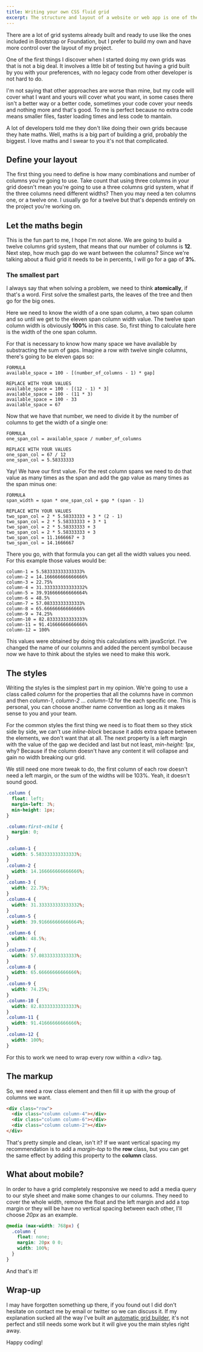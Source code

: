 ```yaml
---
title: Writing your own CSS fluid grid
excerpt: The structure and layout of a website or web app is one of the main decisions made over its design.
---
```


There are a lot of grid systems already built and ready to use like the ones included in Bootstrap or Foundation, but I prefer to build my own and have more control over the layout of my project.

One of the first things I discover when I started doing my own grids was that is not a big deal. It involves a little bit of testing but having a grid built by you with your preferences, with no legacy code from other developer is not hard to do.

I'm not saying that other approaches are worse than mine, but my code will cover what I want and yours will cover what you want, in some cases there isn't a better way or a better code, sometimes your code cover your needs and nothing more and that's good. To me is perfect because no extra code means smaller files, faster loading times and less code to mantain.

A lot of developers told me they don't like doing their own grids because they hate maths. Well, maths is a big part of building a grid, probably the biggest. I love maths and I swear to you it's not that complicated.

## Define your layout

The first thing you need to define is how many combinations and number of columns you're going to use. Take count that using three columns in your grid doesn't mean you're going to use a three columns grid system, what if the three columns need different widths? Then you may need a ten columns one, or a twelve one. I usually go for a twelve but that's depends entirely on the project you're working on.

## Let the maths begin

This is the fun part to me, I hope I'm not alone. We are going to build a twelve columns grid system, that means that our number of columns is **12**. Next step, how much gap do we want between the columns? Since we're talking about a fluid grid it needs to be in percents, I will go for a gap of **3%**.

### The smallest part

I always say that when solving a problem, we need to think **atomically**, if that's a word. First solve the smallest parts, the leaves of the tree and then go for the big ones.

Here we need to know the width of a one span column, a two span column and so until we get to the eleven span column width value. The twelve span column width is obviously **100%** in this case. So, first thing to calculate here is the width of the one span column.

For that is necessary to know how many space we have available by substracting the sum of gaps. Imagine a row with twelve single columns, there's going to be eleven gaps so:

```
FORMULA
available_space = 100 - [(number_of_columns - 1) * gap]

REPLACE WITH YOUR VALUES
available_space = 100 - [(12 - 1) * 3]
available_space = 100 - (11 * 3)
available_space = 100 - 33
available_space = 67
```

Now that we have that number, we need to divide it by the number of columns to get the width of a single one:

```
FORMULA
one_span_col = available_space / number_of_columns

REPLACE WITH YOUR VALUES
one_span_col = 67 / 12
one_span_col = 5.58333333
```

Yay! We have our first value. For the rest column spans we need to do that value as many times as the span and add the gap value as many times as the span minus one:

```
FORMULA
span_width = span * one_span_col + gap * (span - 1)

REPLACE WITH YOUR VALUES
two_span_col = 2 * 5.58333333 + 3 * (2 - 1)
two_span_col = 2 * 5.58333333 + 3 * 1
two_span_col = 2 * 5.58333333 + 3
two_span_col = 2 * 5.58333333 + 3
two_span_col = 11.1666667 + 3
two_span_col = 14.1666667
```

There you go, with that formula you can get all the width values you need. For this example those values would be:

```
column-1 = 5.583333333333333%
column-2 = 14.166666666666666%
column-3 = 22.75%
column-4 = 31.333333333333332%
column-5 = 39.916666666666664%
column-6 = 48.5%
column-7 = 57.08333333333333%
column-8 = 65.66666666666666%
column-9 = 74.25%
column-10 = 82.83333333333333%
column-11 = 91.41666666666666%
column-12 = 100%
```

This values were obtained by doing this calculations with javaScript. I've changed the name of our columns and added the percent symbol because now we have to think about the styles we need to make this work.

## The styles

Writing the styles is the simplest part in my opinion. We're going to use a class called *column* for the properties that all the columns have in common and then *column-1*, *column-2* ... *column-12* for the each specific one. This is personal, you can choose another name convention as long as it makes sense to you and your team.

For the common styles the first thing we need is to float them so they stick side by side, we can't use *inline-block* because it adds extra space between the elements, we don't want that at all. The next property is a left margin with the value of the gap we decided and last but not least, *min-height: 1px*, why? Because if the column doesn't have any content it will collapse and gain no width breaking our grid.

We still need one more tweak to do, the first column of each row doesn't need a left margin, or the sum of the widths will be 103%. Yeah, it doesn't sound good.

```css
.column {
  float: left;
  margin-left: 3%;
  min-height: 1px;
}

.column:first-child {
  margin: 0;
}

.column-1 {
  width: 5.583333333333333%;
}
.column-2 {
  width: 14.166666666666666%;
}
.column-3 {
  width: 22.75%;
}
.column-4 {
  width: 31.333333333333332%;
}
.column-5 {
  width: 39.916666666666664%;
}
.column-6 {
  width: 48.5%;
}
.column-7 {
  width: 57.08333333333333%;
}
.column-8 {
  width: 65.66666666666666%;
}
.column-9 {
  width: 74.25%;
}
.column-10 {
  width: 82.83333333333333%;
}
.column-11 {
  width: 91.41666666666666%;
}
.column-12 {
  width: 100%;
}
```

For this to work we need to wrap every row within a *&lt;div&gt;* tag.

## The markup

So, we need a row class element and then fill it up with the group of columns we want.

```html
<div class="row">
  <div class="column column-4"></div>
  <div class="column column-6"></div>
  <div class="column column-2"></div>
</div>
```

That's pretty simple and clean, isn't it? If we want vertical spacing my recommendation is to add a *margin-top* to the **row** class, but you can get the same effect by adding this property to the **column** class.

## What about mobile?

In order to have a grid completely responsive we need to add a media query to our style sheet and make some changes to our columns. They need to cover the whole width, remove the float and the left margin and add a top margin or they will be have no vertical spacing between each other, I'll choose *20px* as an example.

```css
@media (max-width: 768px) {
  .column {
    float: none;
    margin: 20px 0 0;
    width: 100%;
  }
}
```

And that's it!

## Wrap-up

I may have forgotten something up there, if you found out I did don't hesitate on contact me by email or twitter so we can discuss it. If my explanation sucked all the way I've built an <a href="https://jeremenichelli.github.io/gridbuilder" target="_blank">automatic grid builder</a>, it's not perfect and still needs some work but it will give you the main styles right away.

Happy coding!
